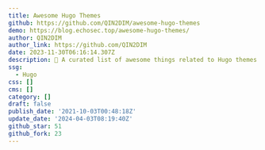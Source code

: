 ```yaml
---
title: Awesome Hugo Themes
github: https://github.com/QIN2DIM/awesome-hugo-themes
demo: https://blog.echosec.top/awesome-hugo-themes/
author: QIN2DIM
author_link: https://github.com/QIN2DIM
date: 2023-11-30T06:16:14.307Z
description: ‍🏍 A curated list of awesome things related to Hugo themes.
ssg:
  - Hugo
css: []
cms: []
category: []
draft: false
publish_date: '2021-10-03T00:48:18Z'
update_date: '2024-04-03T08:19:40Z'
github_star: 51
github_fork: 23
---
```

